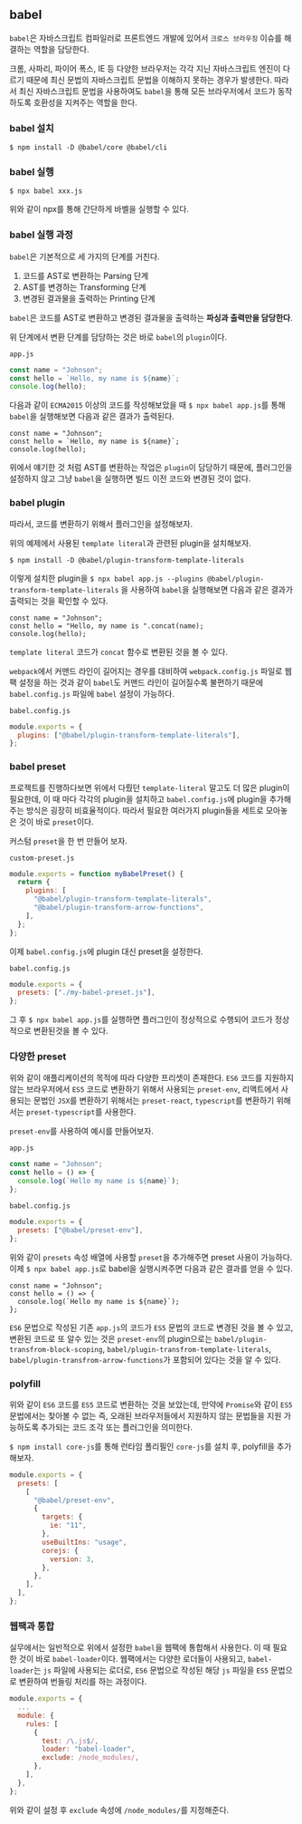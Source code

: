 ## **babel**

`babel`은 자바스크립트 컴파일러로 프론트엔드 개발에 있어서 `크로스 브라우징` 이슈를 해결하는 역할을 담당한다.

크롬, 사파리, 파이어 폭스, IE 등 다양한 브라우저는 각각 지닌 자바스크립트 엔진이 다르기 때문에 최신 문법의 자바스크립트 문법을 이해하지 못하는 경우가 발생한다. 따라서 최신 자바스크립트 문법을 사용하여도 `babel`을 통해 모든 브라우저에서 코드가 동작하도록 호환성을 지켜주는 역할을 한다.

### **babel 설치**

```
$ npm install -D @babel/core @babel/cli
```

### **babel 실행**

```
$ npx babel xxx.js
```

위와 같이 npx를 통해 간단하게 바벨을 실행할 수 있다.

### **babel 실행 과정**

`babel`은 기본적으로 세 가지의 단계를 거친다.

1. 코드를 AST로 변환하는 Parsing 단계
2. AST를 변경하는 Transforming 단계
3. 변경된 결과물을 출력하는 Printing 단계

`babel`은 코드를 AST로 변환하고 변경된 결과물을 출력하는 **파싱과 출력만을 담당한다**.

위 단계에서 변환 단계를 담당하는 것은 바로 `babel`의 `plugin`이다.

`app.js`

```js
const name = "Johnson";
const hello = `Hello, my name is ${name}`;
console.log(hello);
```

다음과 같이 `ECMA2015` 이상의 코드를 작성해보았을 때 `$ npx babel app.js`를 통해 `babel`을 실행해보면 다음과 같은 결과가 출력된다.

```
const name = "Johnson";
const hello = `Hello, my name is ${name}`;
console.log(hello);
```

위에서 얘기한 것 처럼 AST를 변환하는 작업은 `plugin`이 담당하기 때문에, 플러그인을 설정하지 않고 그냥 `babel`을 실행하면 빌드 이전 코드와 변경된 것이 없다.

### **babel plugin**

따라서, 코드를 변환하기 위해서 플러그인을 설정해보자.

위의 예제에서 사용된 `template literal`과 관련된 plugin을 설치해보자.

```
$ npm install -D @babel/plugin-transform-template-literals
```

이렇게 설치한 plugin을 `$ npx babel app.js --plugins @babel/plugin-transform-template-literals` 을 사용하여 `babel`을 실행해보면 다음과 같은 결과가 출력되는 것을 확인할 수 있다.

```
const name = "Johnson";
const hello = "Hello, my name is ".concat(name);
console.log(hello);
```

`template literal` 코드가 `concat` 함수로 변환된 것을 볼 수 있다.

`webpack`에서 커맨드 라인이 길어지는 경우를 대비하여 `webpack.config.js` 파일로 웹팩 설정을 하는 것과 같이 `babel`도 커맨드 라인이 길어질수록 불편하기 때문에 `babel.config.js` 파일에 `babel` 설정이 가능하다.

`babel.config.js`

```js
module.exports = {
  plugins: ["@babel/plugin-transform-template-literals"],
};
```

### **babel preset**

프로젝트를 진행하다보면 위에서 다뤘던 `template-literal` 말고도 더 많은 plugin이 필요한데, 이 때 마다 각각의 plugin을 설치하고 `babel.config.js`에 plugin을 추가해주는 방식은 굉장히 비효율적이다. 따라서 필요한 여러가지 plugin들을 세트로 모아놓은 것이 바로 `preset`이다.

커스텀 `preset`을 한 번 만들어 보자.

`custom-preset.js`

```js
module.exports = function myBabelPreset() {
  return {
    plugins: [
      "@babel/plugin-transform-template-literals",
      "@babel/plugin-transform-arrow-functions",
    ],
  };
};
```

이제 `babel.config.js`에 plugin 대신 preset을 설정한다.

`babel.config.js`

```js
module.exports = {
  presets: ["./my-babel-preset.js"],
};
```

그 후 `$ npx babel app.js`를 실행하면 플러그인이 정상적으로 수행되어 코드가 정상적으로 변환된것을 볼 수 있다.

### **다양한 preset**

위와 같이 애플리케이션의 목적에 따라 다양한 프리셋이 존재한다. `ES6` 코드를 지원하지 않는 브라우저에서 `ES5` 코드로 변환하기 위해서 사용되는 `preset-env`, 리액트에서 사용되는 문법인 `JSX`를 변환하기 위해서는 `preset-react`, `typescript`를 변환하기 위해서는 `preset-typescript`를 사용한다.

`preset-env`를 사용하여 예시를 만들어보자.

`app.js`

```js
const name = "Johnson";
const hello = () => {
  console.log(`Hello my name is ${name}`);
};
```

`babel.config.js`

```js
module.exports = {
  presets: ["@babel/preset-env"],
};
```

위와 같이 `presets` 속성 배열에 사용할 `preset`을 추가해주면 preset 사용이 가능하다. 이제 `$ npx babel app.js`로 babel을 실행시켜주면 다음과 같은 결과를 얻을 수 있다.

```
const name = "Johnson";
const hello = () => {
  console.log(`Hello my name is ${name}`);
};
```

`ES6` 문법으로 작성된 기존 `app.js`의 코드가 `ES5` 문법의 코드로 변경된 것을 볼 수 있고, 변환된 코드로 또 알수 있는 것은 `preset-env`의 plugin으로는 `babel/plugin-transfrom-block-scoping`, `babel/plugin-transfrom-template-literals`, `babel/plugin-transfrom-arrow-functions`가 포함되어 있다는 것을 알 수 있다.

### **polyfill**

위와 같이 `ES6` 코드를 `ES5` 코드로 변환하는 것을 보았는데, 만약에 `Promise`와 같이 `ES5` 문법에서는 찾아볼 수 없는 즉, 오래된 브라우저들에서 지원하지 않는 문법들을 지원 가능하도록 추가되는 코드 조각 또는 플러그인을 의미한다.

`$ npm install core-js`를 통해 런타임 폴리필인 `core-js`를 설치 후, polyfill을 추가해보자.

```js
module.exports = {
  presets: [
    [
      "@babel/preset-env",
      {
        targets: {
          ie: "11",
        },
        useBuiltIns: "usage",
        corejs: {
          version: 3,
        },
      },
    ],
  ],
};
```

### **웹팩과 통합**

실무에서는 일반적으로 위에서 설정한 `babel`을 웹팩에 통합해서 사용한다. 이 때 필요한 것이 바로 `babel-loader`이다. 웹팩에서는 다양한 로더들이 사용되고, `babel-loader`는 `js` 파일에 사용되는 로더로, `ES6` 문법으로 작성된 해당 `js` 파일을 `ES5` 문법으로 변환하여 번들링 처리를 하는 과정이다.

```js
module.exports = {
  ...
  module: {
    rules: [
      {
        test: /\.js$/,
        loader: "babel-loader",
        exclude: /node_modules/,
      },
    ],
  },
};
```

위와 같이 설정 후 `exclude` 속성에 `/node_modules/`를 지정해준다.
